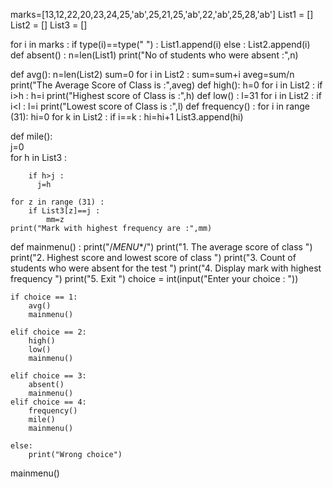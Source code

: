 
marks=[13,12,22,20,23,24,25,'ab',25,21,25,'ab',22,'ab',25,28,'ab']
List1 = []
List2 = []
List3 = []

for i in marks :
        if type(i)==type(" ") :
          List1.append(i)
        else :
          List2.append(i)
def absent() :
    n=len(List1)
    print("No of students who were absent :",n)

def avg():
    n=len(List2)
    sum=0
    for i in List2 :
        sum=sum+i
    aveg=sum/n
    print("The Average Score of Class is :",aveg)
def high():
    h=0
    for i in List2 :
        if i>h :
          h=i
    print("Highest score of Class is :",h)
def low() :
    l=31
    for i in List2 :
        if i<l :
          l=i
    print("Lowest score of Class is :",l)
def frequency() :
    for i in range (31):
        hi=0
        for k in List2 :
            if i==k :
                hi=hi+1
        List3.append(hi)
    
def mile():   
    j=0    
    for h in List3 :
        
        if h>j :
          j=h

    for z in range (31) :
        if List3[z]==j :
            mm=z
    print("Mark with highest frequency are :",mm)
def mainmenu() :
    print("/*MENU**/")
    print("1. The average score of class ")
    print("2. Highest score and lowest score of class ")
    print("3. Count of students who were absent for the test ")
    print("4. Display mark with highest frequency ")
    print("5. Exit ")
    choice = int(input("Enter your choice : "))

    if choice == 1:
        avg()
        mainmenu()

    elif choice == 2:
        high()
        low()
        mainmenu()

    elif choice == 3:
        absent()
        mainmenu()
    elif choice == 4:
        frequency()
        mile()
        mainmenu()

    else:
        print("Wrong choice")
    
        
mainmenu()
